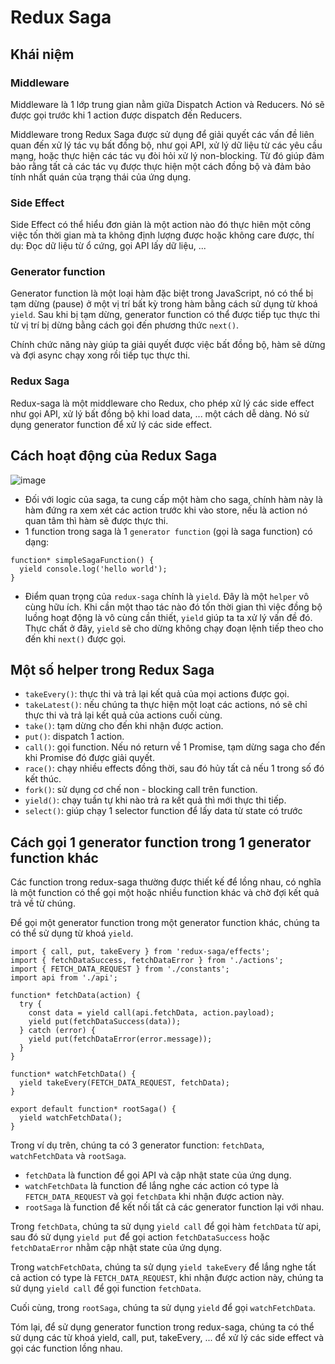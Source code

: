 # Redux Saga

## Khái niệm

### Middleware
Middleware là 1 lớp trung gian nằm giữa Dispatch Action và Reducers. Nó sẽ được gọi trước khi 1 action được dispatch đến Reducers.

Middleware trong Redux Saga được sử dụng để giải quyết các vấn đề liên quan đến xử lý tác vụ bất đồng bộ, như gọi API, xử lý dữ liệu từ các yêu cầu mạng, hoặc thực hiện các tác vụ đòi hỏi xử lý non-blocking. Từ đó giúp đảm bảo rằng tất cả các tác vụ được thực hiện một cách đồng bộ và đảm bảo tính nhất quán của trạng thái của ứng dụng.

### Side Effect
Side Effect có thể hiểu đơn giản là một action nào đó thực hiên một công việc tốn thời gian mà ta không định lượng được hoặc không care được, thí dụ: Đọc dữ liệu từ ổ cứng, gọi API lấy dữ liệu, ...

### Generator function
Generator function là một loại hàm đặc biệt trong JavaScript, nó có thể bị tạm dừng (pause) ở một vị trí bất kỳ trong hàm bằng cách sử dụng từ khoá `yield`. Sau khi bị tạm dừng, generator function có thể được tiếp tục thực thi từ vị trí bị dừng bằng cách gọi đến phương thức `next()`.

Chính chức năng này giúp ta giải quyết được việc bất đồng bộ, hàm sẽ dừng và đợi async chạy xong rồi tiếp tục thực thi.

### Redux Saga
Redux-saga là một middleware cho Redux, cho phép xử lý các side effect như gọi API, xử lý bất đồng bộ khi load data, ... một cách dễ dàng. Nó sử dụng generator function để xử lý các side effect.

## Cách hoạt động của Redux Saga

![image](https://user-images.githubusercontent.com/102176213/219431901-92109d90-caf8-4a29-8471-a8773fb9c4b6.png)
- Đối với logic của saga, ta cung cấp một hàm cho saga, chính hàm này là hàm đứng ra xem xét các action trước khi vào store, nếu là action nó quan tâm thì hàm sẽ được thực thi.
- 1 function trong saga là 1 `generator function` (gọi là saga function) có dạng:
```
function* simpleSagaFunction() {
  yield console.log('hello world');
}
```
- Điểm quan trọng của `redux-saga` chính là `yield`. Đây là một `helper` vô cùng hữu ích. Khi cần một thao tác nào đó tốn thời gian thì việc đồng bộ luồng hoạt động là vô cùng cần thiết, `yield` giúp ta ta xử lý vấn đề đó. Thực chất ở đây, `yield` sẽ cho dừng không chạy đoạn lệnh tiếp theo cho đến khi `next()` được gọi.

## Một số helper trong Redux Saga

- `takeEvery()`: thực thi và trả lại kết quả của mọi actions được gọi.
- `takeLatest()`: nếu chúng ta thực hiện một loạt các actions, nó sẽ chỉ thực thi và trả lại kết quả của actions cuối cùng.
- `take()`: tạm dừng cho đến khi nhận được action.
- `put()`: dispatch 1 action.
- `call()`: gọi function. Nếu nó return về 1 Promise, tạm dừng saga cho đến khi Promise đó được giải quyết.
- `race()`: chạy nhiều effects đồng thời, sau đó hủy tất cả nếu 1 trong số đó kết thúc.
- `fork()`: sử dụng cơ chế non - blocking call trên function.
- `yield()`: chạy tuần tự khi nào trả ra kết quả thì mới thực thi tiếp.
- `select()`: giúp chạy 1 selector function để lấy data từ state có trước

## Cách gọi 1 generator function trong 1 generator function khác

Các function trong redux-saga thường được thiết kế để lồng nhau, có nghĩa là một function có thể gọi một hoặc nhiều function khác và chờ đợi kết quả trả về từ chúng.

Để gọi một generator function trong một generator function khác, chúng ta có thể sử dụng từ khoá `yield`.

```
import { call, put, takeEvery } from 'redux-saga/effects';
import { fetchDataSuccess, fetchDataError } from './actions';
import { FETCH_DATA_REQUEST } from './constants';
import api from './api';

function* fetchData(action) {
  try {
    const data = yield call(api.fetchData, action.payload);
    yield put(fetchDataSuccess(data));
  } catch (error) {
    yield put(fetchDataError(error.message));
  }
}

function* watchFetchData() {
  yield takeEvery(FETCH_DATA_REQUEST, fetchData);
}

export default function* rootSaga() {
  yield watchFetchData();
}
```
Trong ví dụ trên, chúng ta có 3 generator function: `fetchData`, `watchFetchData` và `rootSaga`.
-  `fetchData` là function để gọi API và cập nhật state của ứng dụng.
-  `watchFetchData` là function để lắng nghe các action có type là `FETCH_DATA_REQUEST` và gọi `fetchData` khi nhận được action này.
-  `rootSaga` là function để kết nối tất cả các generator function lại với nhau.

Trong `fetchData`, chúng ta sử dụng `yield call` để gọi hàm `fetchData` từ api, sau đó sử dụng `yield put` để gọi action `fetchDataSuccess` hoặc `fetchDataError` nhằm cập nhật state của ứng dụng.

Trong `watchFetchData`, chúng ta sử dụng `yield takeEvery` để lắng nghe tất cả action có type là `FETCH_DATA_REQUEST`, khi nhận được action này, chúng ta sử dụng `yield call` để gọi function `fetchData`.

Cuối cùng, trong `rootSaga`, chúng ta sử dụng `yield` để gọi `watchFetchData`.

Tóm lại, để sử dụng generator function trong redux-saga, chúng ta có thể sử dụng các từ khoá yield, call, put, takeEvery, ... để xử lý các side effect và gọi các function lồng nhau.
